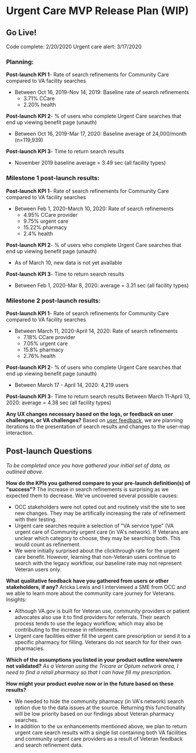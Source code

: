 # Urgent Care MVP Release Plan (WIP)

## Go Live!
Code complete: 2/20/2020
Urgent care alert:  3/17/2020

### Planning:
**Post-launch KPI 1**- Rate of search refinements for Community Care compared to VA facility searches
- Between Oct 16, 2019-Nov 14, 2019: Baseline rate of search refinements
  - 3.71% CCare 
  - 2.20%  health

**Post-launch KPI 2**- % of users who complete Urgent Care searches that end up viewing benefit page (unauth)
- Between Oct 16, 2019-Mar 17, 2020: Baseline average of 24,000/month (n=119,939)

**Post-launch KPI 3**- Time to return search results
- November 2019 baseline average = 3.49 sec (all facility types)

### Milestone 1 post-launch results:
**Post-launch KPI 1**- Rate of search refinements for Community Care compared to VA facility searches
- Between Feb 1, 2020-March 10, 2020: Rate of search refinements
  - 4.95% CCare provider
  - 9.75% urgent care
  - 15.22% pharmacy
  - 2.4% health 

**Post-launch KPI 2**- % of users who complete Urgent Care searches that end up viewing benefit page (unauth)
  - As of March 10, new data is not yet available

**Post-launch KPI 3**- Time to return search results
- Between Feb 1, 2020-Mar 8, 2020: average = 3.31 sec (all facility types)

### Milestone 2 post-launch results:
**Post-launch KPI 1**- Rate of search refinements for Community Care compared to VA facility searches
- Between March 11, 2020-April 14, 2020: Rate of search refinements
  - 7.18% CCare provider
  - 7.05% urgent care
  - 15.8% pharmacy
  - 2.76% health 

**Post-launch KPI 2**- % of users who complete Urgent Care searches that end up viewing benefit page (unauth)
  - Between March 17 - April 14, 2020: 4,219 users

**Post-launch KPI 3**- Time to return search results
Between March 11-April 13, 2020: average = 4.38 sec (all facility types)

**Any UX changes necessary based on the logs, or feedback on user challenges, or VA challenges?**
Based on [user feedback](https://github.com/department-of-veterans-affairs/va.gov-team/blob/master/products/facilities/facility-locator/research/user-research/FL-Search-march2020/research-findings.md), we are planning iterations to the presentation of search results and changes to the user-map interaction. 


## Post-launch Questions 

_To be completed once you have gathered your initial set of data, as outlined above._ 

**How do the KPIs you gathered compare to your pre-launch definition(s) of "success"?**
The increase in search refinements is surprising as we expected them to decrease. We've uncovered several possible causes:
- OCC stakeholders were not opted out and routinely visit the site to see new changes. They may be artifically increasing the rate of refinement with their testing. 
- Urgent care searches require a selection of "VA service type" (VA urgent care of Community urgent care (in VA's network). If Veterans are unclear which category to choose, they may be searching both. This would count as refinement.
- We were initially surprised about the clickthrough rate for the urgent care benefit. However, learning that non-Veteran users continue to search with the legacy workflow, our baseline rate may not represent Veteran users only. 

**What qualitative feedback have you gathered from users or other stakeholders, if any?**
Aricka Lewis and I interviewed a SME from OCC and we able to learn more about the community care journey for Veterans.
Insights:
- Although VA.gov is built for Veteran use, community providers or patient advocates also use it to find providers for referrals.   Their search process tends to use the legacy workflow, which may also be contributing to the increase in refinements.
- Urgent care facilities either fill the urgent care prescription or send it to a specific pharmacy for filling. Veterans do not search for for their own pharmacies.

**Which of the assumptions you listed in your product outline were/were not validated?**
_As a Veteran using the Tricare or Optum network area, I need to find a retail pharmacy so that I can have fill my prescription._

**How might your product evolve now or in the future based on these results?**
- We needed to hide the community pharmacy (in VA's network) search option due to the data issues at the source. Returning this functionality will be low priority based on our findings about Veteran pharmacy searches. 
- In addition to the ux enhancements mentioned above, we plan to return urgent care search results with a single list containing both VA facilities and community urgent care providers as a result of Veteran feedback and search refinement data. 
